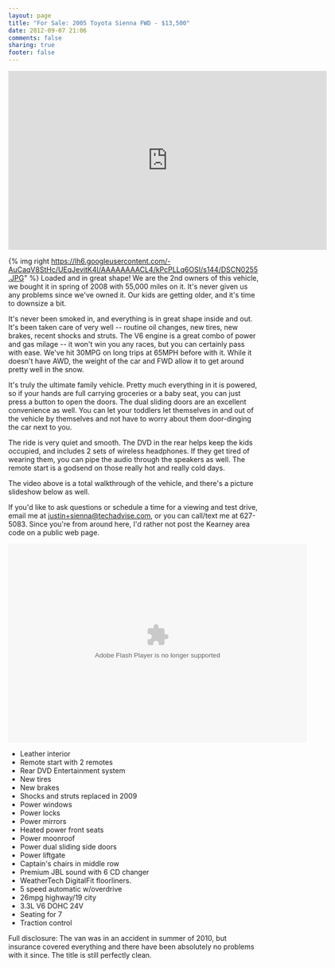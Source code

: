 ```yaml
---
layout: page
title: "For Sale: 2005 Toyota Sienna FWD - $13,500"
date: 2012-09-07 21:06
comments: false
sharing: true
footer: false
---
```

<iframe width="640" height="360" src="http://www.youtube.com/embed/awvwbPfpBmA" frameborder="0" allowfullscreen></iframe>

{% img right https://lh6.googleusercontent.com/-AuCaqV8StHc/UEqJevitK4I/AAAAAAAACL4/kPcPLLq6OSI/s144/DSCN0255.JPG" %} Loaded and in great shape! We are the 2nd owners of this vehicle, we bought it in spring of 2008 with 55,000 miles on it.  It's never given us any problems since we've owned it.  Our kids are getting older, and it's time to downsize a bit.

It's never been smoked in, and everything is in great shape inside and out.  It's been taken care of very well -- routine oil changes, new tires, new brakes, recent shocks and struts.  The V6 engine is a great combo of power and gas milage -- it won't win you any races, but you can certainly pass with ease.  We've hit 30MPG on long trips at 65MPH before with it.  While it doesn't have AWD, the weight of the car and FWD allow it to get around pretty well in the snow.

It's truly the ultimate family vehicle.  Pretty much everything in it is powered, so if your hands are full carrying groceries or a baby seat, you can just press a button to open the doors.  The dual sliding doors are an excellent convenience as well.  You can let your toddlers let themselves in and out of the vehicle by themselves and not have to worry about them door-dinging the car next to you.

The ride is very quiet and smooth.  The DVD in the rear helps keep the kids occupied, and includes 2 sets of wireless headphones.  If they get tired of wearing them, you can pipe the audio through the speakers as well.  The remote start is a godsend on those really hot and really cold days.

The video above is a total walkthrough of the vehicle, and there's a picture slideshow below as well.

If you'd like to ask questions or schedule a time for a viewing and test drive, email me at <a href="mailto:justin+sienna@techadvise.com">justin+sienna@techadvise.com</a>, or you can call/text me at 627-5083.  Since you're from around here, I'd rather not post the Kearney area code on a public web page.

<embed type="application/x-shockwave-flash" src="https://picasaweb.google.com/s/c/bin/slideshow.swf" width="600" height="400" flashvars="host=picasaweb.google.com&captions=1&hl=en_US&feat=flashalbum&RGB=0x000000&feed=https%3A%2F%2Fpicasaweb.google.com%2Fdata%2Ffeed%2Fapi%2Fuser%2F104864679131161589539%2Falbumid%2F5785587599234174305%3Falt%3Drss%26kind%3Dphoto%26authkey%3DGv1sRgCNG9tazenqzzGg%26hl%3Den_US" pluginspage="http://www.macromedia.com/go/getflashplayer"></embed>

- Leather interior
- Remote start with 2 remotes
- Rear DVD Entertainment system
- New tires
- New brakes
- Shocks and struts replaced in 2009
- Power windows
- Power locks
- Power mirrors
- Heated power front seats
- Power moonroof
- Power dual sliding side doors
- Power liftgate
- Captain's chairs in middle row
- Premium JBL sound with 6 CD changer
- WeatherTech DigitalFit floorliners.
- 5 speed automatic w/overdrive
- 26mpg highway/19 city
- 3.3L V6 DOHC 24V
- Seating for 7
- Traction control

Full disclosure: The van was in an accident in summer of 2010, but insurance covered everything and there have been absolutely no problems with it since.  The title is still perfectly clean.


